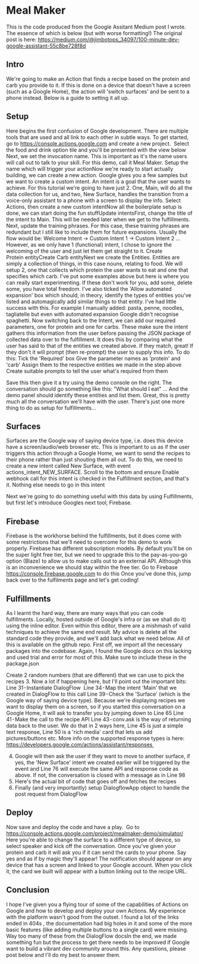# Meal Maker

This is the code produced from the Google Assitant Medium post I wrote. The essence of which is below (but with worse formatting!) The original post is here: https://medium.com/@jimbotops_34097/100-minute-dev-google-assistant-55c8be728f8d

## Intro
We're going to make an Action that finds a recipe based on the protein and carb you provide to it. If this is done on a device that doesn't have a screen (such as a Google Home), the action will 'switch surfaces' and be sent to a phone instead.
Below is a guide to setting it all up.

## Setup
Here begins the first confusion of Google development. There are multiple tools that are used and all link to each other in subtle ways. To get started, go to https://console.actions.google.com and create a new project. 
Select the food and drink option tile and you'll be presented with the view below
Next, we set the invocation name. This is important as it's the name users will call out to talk to your skill. For this demo, call it Meal Maker.
Setup the name which will trigger your actionNow we're ready to start actually building, we can create a new action. Google gives you a few samples but we want to create a custom intent. An intent is a goal that the user wants to achieve. For this tutorial we're going to have just 2. One, Main, will do all the data collection for us, and two, New Surface, handles the transition from a voice-only assistant to a phone with a screen to display the info.
Select Actions, then create a new custom intentNow all the boilerplate setup is done, we can start doing the fun stuffUpdate intentsFirst, change the title of the intent to Main. This will be needed later when we get to the fulfillments. 
Next, update the training phrases. For this case, these training phrases are redundant but I still like to include them for future expansions. Usually the flow would be:
Welcome Intent -> Custom Intent 1 -> Custom Intent 2 …
However, as we only have 1 (functional) intent, I chose to ignore the welcoming of the user and just let them get straight to it.
Create Protein entityCreate Carb entityNext we create the Entities. Entities are simply a collection of things, in this case nouns, relating to food. We will setup 2, one that collects which protein the user wants to eat and one that specifies which carb.
I've put some examples above but here is where you can really start experimenting. If these don't work for you, add some, delete some, you have total freedom. I've also ticked the 'Allow automated expansion' box which should, in theory, identify the types of entities you've listed and automagically add similar things to that entity. I've had little success with this. For example I manually added: pasta, penne, noodles, tagliatelle but even with automated expansion Google didn't recognise spaghetti.
Now switching back to the Intent, we can add our required parameters, one for protein and one for carbs. These make sure the intent gathers this information from the user before passing the JSON package of collected data over to the fulfillment. It does this by comparing what the user has said to that of the entities we created above. If they match, great! If they don't it will prompt (then re-prompt) the user to supply this info. To do this:
Tick the 'Required' box
Give the parameter names as 'protein' and 'carb'
Assign them to the respective entities we made in the step above
Create suitable prompts to tell the user what's required from them


Save this then give it a try using the demo console on the right. The conversation should go something like this:
"What should I eat"
…
And the demo panel should identify these entities and list them. Great, this is pretty much all the conversation we'll have with the user. There's just one more thing to do as setup for fulfillments…

## Surfaces
Surfaces are the Google way of saying device type, i.e. does this device have a screen/audio/web browser etc. This is important to us as if the user triggers this action through a Google Home, we want to send the recipes to their phone rather than just shouting them all out.
To do this, we need to create a new intent called New Surface, with event actions_intent_NEW_SURFACE. Scroll to the bottom and ensure Enable webhook call for this intent is checked in the Fulfillment section, and that's it. Nothing else needs to go in this intent

Next we're going to do something useful with this data by using Fulfillments, but first let's introduce Googles next tool, Firebase.

## Firebase
Firebase is the workhorse behind the fulfillments, but it does come with some restrictions that we'll need to overcome for this demo to work properly. Firebase has different subscription models. By default you'll be on the super light free tier, but we need to upgrade this to the pay-as-you-go option (Blaze) to allow us to make calls out to an external API. Although this is an inconvenience we should stay within the free tier.
Go to Firebase https://console.firebase.google.com to do this
Once you've done this, jump back over to the fulfilments page and let's get coding!

## Fulfillments
As I learnt the hard way, there are many ways that you can code fulfillments. Locally, hosted outside of Google's infra or (as we shall do it) using the inline editor. Even within this editor, there are a mishmash of valid techniques to achieve the same end result. My advice is delete all the standard code they provide, and we'll add back what we need below. All of this is available on the github repo.
First off, we import all the necessary packages into the codebase. Again, I found the Google docs on this lacking and used trial and error for most of this. Make sure to include these in the package.json 

Create 2 random numbers (that are different) that we can use to pick the recipes
3. Now a lot if happening here, but I'll point out the important bits:
Line 31 - Instantiate DialogFlow 
Line 34 - Map the intent 'Main' that we created in DialogFlow to this call
Line 39 - Check the 'Surface' (which is the Google way of saying device type). Because we're displaying recipes we want to display them on a screen, so if you started this conversation on a Google Home, it will ask to transfer you by jumping down to Line 65
Line 41 - Make the call to the recipe API
Line 43 - conv.ask is the way of returning data back to the user. We do that in 2 ways here, Line 45 is just a simple text response, Line 50 is a 'rich media' card that lets us add pictures/buttons etc. More info on the supported response types is here: https://developers.google.com/actions/assistant/responses 

4. Google will then ask the user if they want to move to another surface, if yes, the 'New Surface' intent we created earlier will be triggered by the event and Line 76 will execute the same API and response code as above. If not, the conversation is closed with a message as in Line 98
5. Here's the actual bit of code that goes off and fetches the recipes
6. Finally (and very importantly) setup DialogflowApp object to handle the post request from DialogFlow

## Deploy
Now save and deploy the code and have a play. 
Go to https://console.actions.google.com/project/mealmaker-demo/simulator/
Here you're able to change the surface to a different type of device, so select speaker and kick off the conversation. Once you've given your protein and carb it will ask you if it can send the cards to your phone. Say yes and as if by magic they'll appear!
The notification should appear on any device that has a screen and linked to your Google account. When you click it, the card we built will appear with a button linking out to the recipe URL.

## Conclusion
I hope I've given you a flying tour of some of the capabilities of Actions on Google and how to develop and deploy your own Actions. My experience with the platform wasn't good from the outset. I found a lot of the links ended in 404s , the documentation had big holes in it and some of the more basic features (like adding multiple buttons to a single card) were missing.
Way too many of these from the DialogFlow docsIn the end, we made something fun but the process to get there needs to be improved if Google want to build a vibrant dev community around this.
Any questions, please post below and I'll do my best to answer them.
